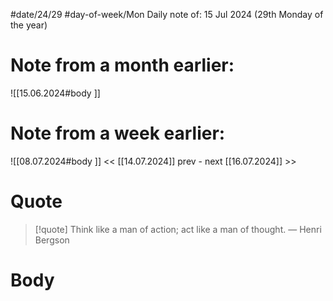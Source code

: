 
#date/24/29
#day-of-week/Mon
Daily note of: 15 Jul 2024 (29th Monday of the year)

# Note from a month earlier:
![[15.06.2024#body ]]

# Note from a week earlier:
![[08.07.2024#body ]]
 << [[14.07.2024]] prev - next [[16.07.2024]] >>
# Quote

> [!quote] Think like a man of action; act like a man of thought.
> — Henri Bergson
# Body

